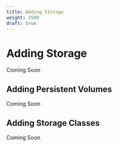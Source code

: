 ```yaml
---
title: Adding Storage
weight: 3500
draft: true
---
```


# Adding Storage

Coming Soon

## Adding Persistent Volumes

Coming Soon

## Adding Storage Classes

Coming Soon
